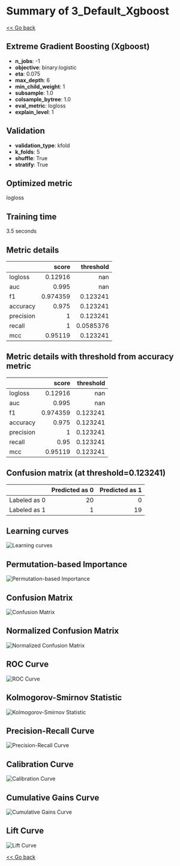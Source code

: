 # Summary of 3_Default_Xgboost

[<< Go back](../README.md)


## Extreme Gradient Boosting (Xgboost)
- **n_jobs**: -1
- **objective**: binary:logistic
- **eta**: 0.075
- **max_depth**: 6
- **min_child_weight**: 1
- **subsample**: 1.0
- **colsample_bytree**: 1.0
- **eval_metric**: logloss
- **explain_level**: 1

## Validation
 - **validation_type**: kfold
 - **k_folds**: 5
 - **shuffle**: True
 - **stratify**: True

## Optimized metric
logloss

## Training time

3.5 seconds

## Metric details
|           |    score |   threshold |
|:----------|---------:|------------:|
| logloss   | 0.12916  | nan         |
| auc       | 0.995    | nan         |
| f1        | 0.974359 |   0.123241  |
| accuracy  | 0.975    |   0.123241  |
| precision | 1        |   0.123241  |
| recall    | 1        |   0.0585376 |
| mcc       | 0.95119  |   0.123241  |


## Metric details with threshold from accuracy metric
|           |    score |   threshold |
|:----------|---------:|------------:|
| logloss   | 0.12916  |  nan        |
| auc       | 0.995    |  nan        |
| f1        | 0.974359 |    0.123241 |
| accuracy  | 0.975    |    0.123241 |
| precision | 1        |    0.123241 |
| recall    | 0.95     |    0.123241 |
| mcc       | 0.95119  |    0.123241 |


## Confusion matrix (at threshold=0.123241)
|              |   Predicted as 0 |   Predicted as 1 |
|:-------------|-----------------:|-----------------:|
| Labeled as 0 |               20 |                0 |
| Labeled as 1 |                1 |               19 |

## Learning curves
![Learning curves](learning_curves.png)

## Permutation-based Importance
![Permutation-based Importance](permutation_importance.png)
## Confusion Matrix

![Confusion Matrix](confusion_matrix.png)


## Normalized Confusion Matrix

![Normalized Confusion Matrix](confusion_matrix_normalized.png)


## ROC Curve

![ROC Curve](roc_curve.png)


## Kolmogorov-Smirnov Statistic

![Kolmogorov-Smirnov Statistic](ks_statistic.png)


## Precision-Recall Curve

![Precision-Recall Curve](precision_recall_curve.png)


## Calibration Curve

![Calibration Curve](calibration_curve_curve.png)


## Cumulative Gains Curve

![Cumulative Gains Curve](cumulative_gains_curve.png)


## Lift Curve

![Lift Curve](lift_curve.png)



[<< Go back](../README.md)
